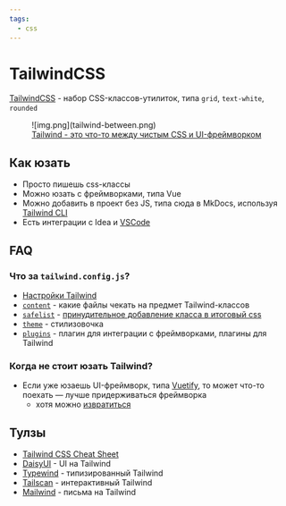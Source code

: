 ```yaml
---
tags:
  - css
---
```


# TailwindCSS

[TailwindCSS](https://tailwindcss.com/) - набор CSS-классов-утилиток, типа `grid`, `text-white`, `rounded`

<figure markdown>
![img.png](tailwind-between.png)
<figcaption>
<a href="https://www.youtube.com/watch?v=lHZwlzOUOZ4">Tailwind - это что-то между чистым CSS и UI-фреймворком</a>
</figcaption>
</figure>

## Как юзать

- Просто пишешь css-классы
- Можно юзать с фреймворками, типа Vue
- Можно добавить в проект без JS, типа сюда в MkDocs,
  используя [Tailwind CLI](https://tailwindcss.com/docs/installation)
- Есть интеграции с Idea и [VSCode](https://marketplace.visualstudio.com/items?itemName=bradlc.vscode-tailwindcss)

## FAQ

### Что за `tailwind.config.js`?

- [Настройки Tailwind](https://tailwindcss.com/docs/configuration)
- [`content`](https://tailwindcss.com/docs/content-configuration) - какие файлы чекать на предмет Tailwind-классов
- [`safelist`](https://tailwindcss.com/docs/content-configuration#safelisting-classes) - [принудительное добавление класса в итоговый css](https://stackoverflow.com/a/71189518/5500609)  
- [`theme`](https://tailwindcss.com/docs/theme) - стилизовочка
- [`plugins`](https://tailwindcss.com/docs/plugins) - плагин для интеграции с фреймворками, плагины для Tailwind

### Когда не стоит юзать Tailwind?

- Если уже юзаешь UI-фреймворк, типа [Vuetify](https://vuetifyjs.com/en/), то может что-то поехать — лучше
  придерживаться
  фреймворка
    - хотя
      можно [извратиться](https://medium.com/@pierremriau/how-to-replace-vuetify-utility-classes-with-tailwindcss-9a3ebaa21f4f)

## Тулзы

- [Tailwind CSS Cheat Sheet](https://tailwindcomponents.com/cheatsheet/) 
- [DaisyUI](https://daisyui.com/) - UI на Tailwind
- [Typewind](https://typewind.dev/) - типизированный Tailwind
- [Tailscan](https://tailscan.com/) - интерактивный Tailwind
- [Mailwind](https://github.com/soheilpro/mailwind) - письма на Tailwind